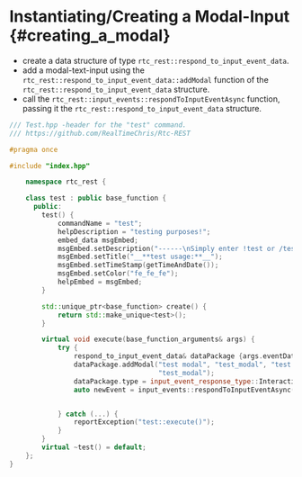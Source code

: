 Instantiating/Creating a Modal-Input {#creating_a_modal}
============
- create a data structure of type `rtc_rest::respond_to_input_event_data`.
- add a modal-text-input using the `rtc_rest::respond_to_input_event_data::addModal` function of the `rtc_rest::respond_to_input_event_data` structure.
- call the `rtc_rest::input_events::respondToInputEventAsync` function, passing it the `rtc_rest::respond_to_input_event_data` structure.
```cpp
/// Test.hpp -header for the "test" command.
/// https://github.com/RealTimeChris/Rtc-REST

#pragma once

#include "index.hpp"

	namespace rtc_rest {

	class test : public base_function {
	  public:
		test() {
			commandName = "test";
			helpDescription = "testing purposes!";
			embed_data msgEmbed;
			msgEmbed.setDescription("------\nSimply enter !test or /test!\n------");
			msgEmbed.setTitle("__**test usage:**__");
			msgEmbed.setTimeStamp(getTimeAndDate());
			msgEmbed.setColor("fe_fe_fe");
			helpEmbed = msgEmbed;
		}

		std::unique_ptr<base_function> create() {
			return std::make_unique<test>();
		}

		virtual void execute(base_function_arguments& args) {
			try {
				respond_to_input_event_data& dataPackage {args.eventData};
				dataPackage.addModal("test modal", "test_modal", "test modal small", "test_modal", true, 1, 46, text_input_style::paragraph, "test modal",
									 "test_modal");
				dataPackage.type = input_event_response_type::Interaction_Response;
				auto newEvent = input_events::respondToInputEventAsync(dataPackage);


			} catch (...) {
				reportException("test::execute()");
			}
		}
		virtual ~test() = default;
	};
}
```